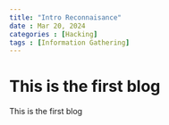 ```yaml
---
title: "Intro Reconnaisance"
date : Mar 20, 2024
categories : [Hacking]
tags : [Information Gathering]
---
```


# This is the first blog 

This is the first blog